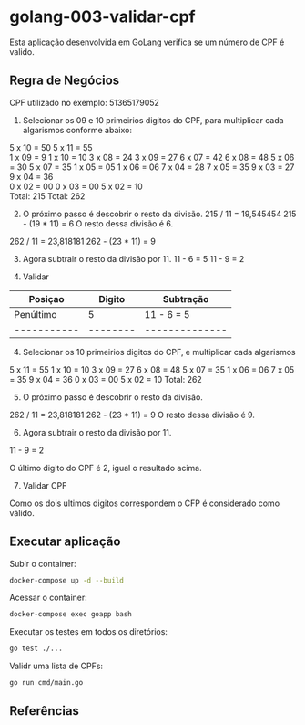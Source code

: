 # golang-003-validar-cpf

Esta aplicação desenvolvida em GoLang verifica se um número de CPF é valido.

## Regra de Negócios

CPF utilizado no exemplo: 51365179052

1. Selecionar os 09 e 10 primeirios digitos do CPF, para multiplicar cada algarismos conforme abaixo:

5 x 10 = 50     5 x 11 = 55    
1 x 09 = 9      1 x 10 = 10
3 x 08 = 24     3 x 09 = 27
6 x 07 = 42     6 x 08 = 48 
5 x 06 = 30     5 x 07 = 35 
1 x 05 = 05     1 x 06 = 06 
7 x 04 = 28     7 x 05 = 35 
9 x 03 = 27     9 x 04 = 36  
0 x 02 = 00     0 x 03 = 00
                5 x 02 = 10   
Total: 215      Total: 262

2. O próximo passo é descobrir o resto da divisão.
215 / 11 = 19,545454
215 - (19 * 11) = 6
O resto dessa divisão é 6.

262 / 11 = 23,818181
262 - (23 * 11) = 9

3. Agora subtrair o resto da divisão por 11.
11 - 6 = 5 
11 - 9 = 2

4. Validar

| Posiçao   | Digito |  Subtração   | 
|-----------|--------|--------------|
| Penúltimo |    5   |   11 - 6 = 5 |
|-----------|--------|--------------|

4. Selecionar os 10 primeirios digitos do CPF, e multiplicar cada algarismos

5 x 11 = 55
1 x 10 = 10
3 x 09 = 27
6 x 08 = 48
5 x 07 = 35
1 x 06 = 06
7 x 05 = 35
9 x 04 = 36
0 x 03 = 00
5 x 02 = 10
Total: 262


5. O próximo passo é descobrir o resto da divisão.

262 / 11 = 23,818181
262 - (23 * 11) = 9
O resto dessa divisão é 9.


6. Agora subtrair o resto da divisão por 11.

11 - 9 = 2

O último digito do CPF é 2, igual o resultado acima.

7. Validar CPF

Como os dois ultimos digitos correspondem o CFP é considerado como válido.


## Executar aplicação

Subir o container:

``` bash
docker-compose up -d --build
```

Acessar o container: 

``` bash
docker-compose exec goapp bash
```

Executar os testes em todos os diretórios:

``` bash
go test ./...
```

Validr uma lista de CPFs:

``` bash
go run cmd/main.go
```

## Referências




